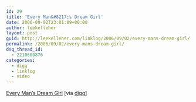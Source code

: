 ```yaml
---
id: 29
title: 'Every Man&#8217;s Dream Girl'
date: 2006-09-02T23:01:09+00:00
author: leekelleher
layout: post
guid: http://leekelleher.com/linklog/2006/09/02/every-mans-dream-girl/
permalink: /2006/09/02/every-mans-dream-girl/
dsq_thread_id:
  - 2210600876
categories:
  - digg
  - linklog
  - video
---
```

[Every Man&#8217;s Dream Girl](http://www.metacafe.com/watch/178205/every_mans_dream_girl/) [via [digg](http://digg.com/videos_people/Every_Man_s_Dream_Girl_Video)]